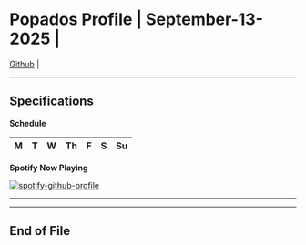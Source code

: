 
<!-- markdownlint-disable MD033 -->
<!-- markdownlint-disable MD036 -->
<!-- markdownlint-disable MD041 -->

# Popados Profile | September-13-2025 |

[Github](https://github.com/popados) |

***

## Specifications

**Schedule**

|M|T|W|Th|F|S|Su|
|------|------|------|------|------|------|------|

**Spotify Now Playing**

[![spotify-github-profile](https://spotify-github-profile.kittinanx.com/api/view?uid=1227087812&cover_image=true&theme=novatorem&show_offline=true&background_color=121212&interchange=false&bar_color=ffeeef&bar_color_cover=false)](https://spotify-github-profile.kittinanx.com/api/view?uid=1227087812&redirect=true)

***

***

## End of File